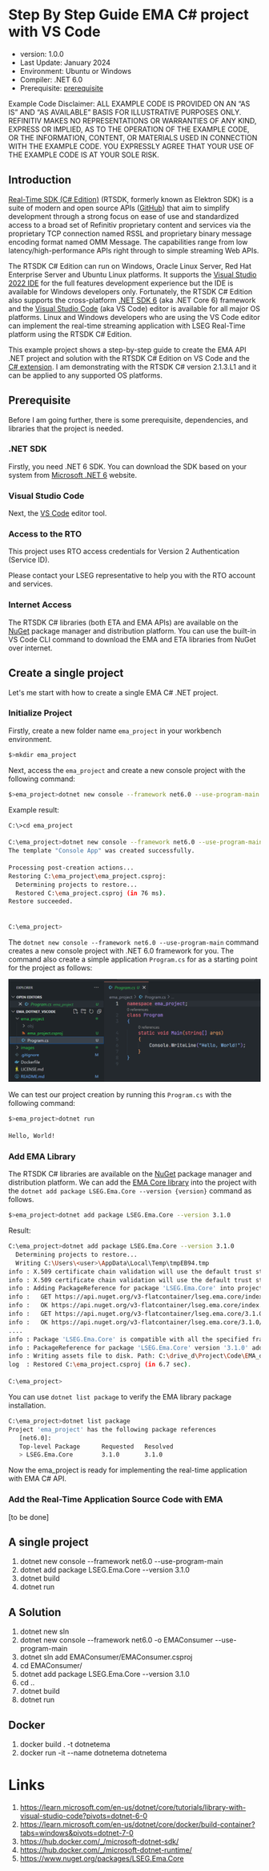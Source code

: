 # Step By Step Guide EMA C# project with VS Code 
- version: 1.0.0
- Last Update: January 2024
- Environment: Ubuntu or Windows
- Compiler: .NET 6.0
- Prerequisite: [prerequisite](#prerequisite)

Example Code Disclaimer:
ALL EXAMPLE CODE IS PROVIDED ON AN “AS IS” AND “AS AVAILABLE” BASIS FOR ILLUSTRATIVE PURPOSES ONLY. REFINITIV MAKES NO REPRESENTATIONS OR WARRANTIES OF ANY KIND, EXPRESS OR IMPLIED, AS TO THE OPERATION OF THE EXAMPLE CODE, OR THE INFORMATION, CONTENT, OR MATERIALS USED IN CONNECTION WITH THE EXAMPLE CODE. YOU EXPRESSLY AGREE THAT YOUR USE OF THE EXAMPLE CODE IS AT YOUR SOLE RISK.

## <a id="intro"></a>Introduction

[Real-Time SDK (C# Edition)](https://developers.lseg.com/en/api-catalog/refinitiv-real-time-opnsrc/refinitiv-real-time-csharp-sdk) (RTSDK, formerly known as Elektron SDK) is a suite of modern and open source APIs ([GitHub](https://github.com/Refinitiv/Real-Time-SDK)) that aim to simplify development through a strong focus on ease of use and standardized access to a broad set of Refinitiv proprietary content and services via the proprietary TCP connection named RSSL and proprietary binary message encoding format named OMM Message. The capabilities range from low latency/high-performance APIs right through to simple streaming Web APIs. 

The RTSDK C# Edition can run on Windows, Oracle Linux Server, Red Hat Enterprise Server and Ubuntu Linux platforms. It supports the [Visual Studio 2022 IDE](https://visualstudio.microsoft.com/vs/) for the full features development experience but the IDE is available for Windows developers only. Fortunately, the RTSDK C# Edition also supports the cross-platform [.NET SDK 6](https://learn.microsoft.com/en-us/dotnet/core/whats-new/dotnet-6) (aka .NET Core 6) framework and the [Visual Studio Code](https://code.visualstudio.com/) (aka VS Code) editor is available for all major OS platforms. Linux and Windows developers who are using the VS Code editor can implement the real-time streaming application with LSEG Real-Time platform using the RTSDK C# Edition.

This example project shows a step-by-step guide to create the EMA API .NET project and solution with the RTSDK C# Edition on VS Code and the [C# extension](https://marketplace.visualstudio.com/items?itemName=ms-dotnettools.csharp). I am demonstrating with the RTSDK C# version 2.1.3.L1 and it can be applied to any supported OS platforms.

## <a id="prerequisite"></a>Prerequisite

Before I am going further, there is some prerequisite, dependencies, and libraries that the project is needed.

### .NET SDK

Firstly, you need .NET 6 SDK. You can download the SDK based on your system from [Microsoft .NET 6](https://dotnet.microsoft.com/en-us/download/dotnet/6.0) website.

### Visual Studio Code

Next, the [VS Code](https://code.visualstudio.com/) editor tool.

### Access to the RTO

This project uses RTO access credentials for Version 2 Authentication (Service ID).

Please contact your LSEG representative to help you with the RTO account and services.

### Internet Access

The RTSDK C# libraries (both ETA and EMA APIs) are available on the [NuGet](https://www.nuget.org/) package manager and distribution platform. You can use the built-in VS Code CLI command to download the EMA and ETA libraries from NuGet over internet. 

## Create a single project

Let's me start with how to create a single EMA C# .NET project. 


### Initialize Project

Firstly, create a new folder name ```ema_project``` in your workbench environment.

```bash
$>mkdir ema_project
```

Next, access the ```ema_project``` and create a new console project with the following command:

```bash
$>ema_project>dotnet new console --framework net6.0 --use-program-main
```
Example result:

```bash
C:\>cd ema_project

C:\ema_project>dotnet new console --framework net6.0 --use-program-main
The template "Console App" was created successfully.

Processing post-creation actions...
Restoring C:\ema_project\ema_project.csproj:
  Determining projects to restore...
  Restored C:\ema_project.csproj (in 76 ms).
Restore succeeded.


C:\ema_project>
```

The ```dotnet new console --framework net6.0 --use-program-main``` command creates a new console project with .NET 6.0 framework for you. The command also create a simple application ```Program.cs``` for as a starting point for the project as follows:

![figure-1](images/01_emaproj_folder.png "dotnet new project command result")

We can test our project creation by running this ```Program.cs``` with the following command:

```bash
$>ema_project>dotnet run

Hello, World!
```
### Add EMA Library

The RTSDK C# libraries are available on the [NuGet](https://www.nuget.org/) package manager and distribution platform. We can add the [EMA Core library](https://www.nuget.org/packages/LSEG.Ema.Core) into the project with the ```dotnet add package LSEG.Ema.Core --version {version}``` command as follows.

```bash
$>ema_project>dotnet add package LSEG.Ema.Core --version 3.1.0
```
Result:
```bash
C:\ema_project>dotnet add package LSEG.Ema.Core --version 3.1.0
  Determining projects to restore...
  Writing C:\Users\<user>\AppData\Local\Temp\tmpEB94.tmp
info : X.509 certificate chain validation will use the default trust store selected by .NET.
info : X.509 certificate chain validation will use the default trust store selected by .NET.
info : Adding PackageReference for package 'LSEG.Ema.Core' into project 'C:\ema_project\ema_project.csproj'.info : Restoring packages for C:\ema_project\ema_project.csproj...
info :   GET https://api.nuget.org/v3-flatcontainer/lseg.ema.core/index.json
info :   OK https://api.nuget.org/v3-flatcontainer/lseg.ema.core/index.json 1492ms
info :   GET https://api.nuget.org/v3-flatcontainer/lseg.ema.core/3.1.0/lseg.ema.core.3.1.0.nupkg
info :   OK https://api.nuget.org/v3-flatcontainer/lseg.ema.core/3.1.0/lseg.ema.core.3.1.0.nupkg 829ms
....
info : Package 'LSEG.Ema.Core' is compatible with all the specified frameworks in project 'C:\ema_project\ema_project.csproj'.
info : PackageReference for package 'LSEG.Ema.Core' version '3.1.0' added to file 'C:\ema_project\ema_project.csproj'.
info : Writing assets file to disk. Path: C:\drive_d\Project\Code\EMA_dotnet_vscode\ema_project\obj\project.assets.json
log  : Restored C:\ema_project.csproj (in 6.7 sec).

C:\ema_project>
```
You can use ```dotnet list package``` to verify the EMA library package installation.

```bash
C:\ema_project>dotnet list package
Project 'ema_project' has the following package references
   [net6.0]: 
   Top-level Package      Requested   Resolved
   > LSEG.Ema.Core        3.1.0       3.1.0  

```
Now the ema_project is ready for implementing the real-time application with EMA C# API.

### Add the Real-Time Application Source Code with EMA

[to be done]

## A single project

1. dotnet new console --framework net6.0 --use-program-main
2. dotnet add package LSEG.Ema.Core --version 3.1.0
3. dotnet build
4. dotnet run

## A Solution
1. dotnet new sln
2. dotnet new console --framework net6.0 -o EMAConsumer --use-program-main
3. dotnet sln add EMAConsumer/EMAConsumer.csproj
4. cd EMAConsumer/
5. dotnet add package LSEG.Ema.Core --version 3.1.0
6. cd ..
7. dotnet build
8. dotnet run

## Docker
1. docker build . -t dotnetema
2. docker run -it --name dotnetema dotnetema

# Links
1. https://learn.microsoft.com/en-us/dotnet/core/tutorials/library-with-visual-studio-code?pivots=dotnet-6-0
2. https://learn.microsoft.com/en-us/dotnet/core/docker/build-container?tabs=windows&pivots=dotnet-7-0
3. https://hub.docker.com/_/microsoft-dotnet-sdk/
4. https://hub.docker.com/_/microsoft-dotnet-runtime/
5. https://www.nuget.org/packages/LSEG.Ema.Core 